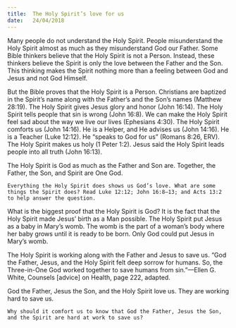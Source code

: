 ```yaml
---
title:  The Holy Spirit’s love for us
date:   24/04/2018
---
```


Many people do not understand the Holy Spirit. People misunderstand the Holy Spirit almost as much as they misunderstand God our Father. Some Bible thinkers believe that the Holy Spirit is not a Person. Instead, these thinkers believe the Spirit is only the love between the Father and the Son. This thinking makes the Spirit nothing more than a feeling between God and Jesus and not God Himself. 

But the Bible proves that the Holy Spirit is a Person. Christians are baptized in the Spirit’s name along with the Father’s and the Son’s names (Matthew 28:19). The Holy Spirit gives Jesus glory and honor (John 16:14). The Holy Spirit tells people that sin is wrong (John 16:8). We can make the Holy Spirit feel sad about the way we live our lives (Ephesians 4:30). The Holy Spirit comforts us (John 14:16). He is a Helper, and He advises us (John 14:16). He is a Teacher (Luke 12:12). He “speaks to God for us” (Romans 8:26, ERV). The Holy Spirit makes us holy (1 Peter 1:2). Jesus said the Holy Spirit leads people into all truth (John 16:13). 

The Holy Spirit is God as much as the Father and Son are. Together, the Father, the Son, and Spirit are One God.

`Everything the Holy Spirit does shows us God’s love. What are some things the Spirit does? Read Luke 12:12; John 16:8–13; and Acts 13:2 to help answer the question.`

What is the biggest proof that the Holy Spirit is God? It is the fact that the Holy Spirit made Jesus’ birth as a Man possible. The Holy Spirit put Jesus as a baby in Mary’s womb. The womb is the part of a woman’s body where her baby grows until it is ready to be born. Only God could put Jesus in Mary’s womb.

The Holy Spirit is working along with the Father and Jesus to save us. “God the Father, Jesus, and the Holy Spirit felt deep sorrow for humans. So, the Three-in-One God worked together to save humans from sin.”—Ellen G. White, Counsels [advice] on Health, page 222, adapted.

God the Father, Jesus the Son, and the Holy Spirit love us. They are working hard to save us. 

`Why should it comfort us to know that God the Father, Jesus the Son, and the Spirit are hard at work to save us?`